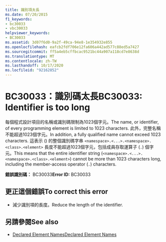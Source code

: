 ```yaml
---
title: 識別項太長
ms.date: 07/20/2015
f1_keywords:
- bc30033
- vbc30033
helpviewer_keywords:
- BC30033
ms.assetid: 3d07f6d0-9a2f-49ca-94e8-1e354932e855
ms.openlocfilehash: eafcb2fdf706e12fa606a442ad577c88ed5a7427
ms.sourcegitcommit: ff5a4eb5cffbcac9521bc44a907a118cd7e8638d
ms.translationtype: MT
ms.contentlocale: zh-TW
ms.lasthandoff: 10/17/2020
ms.locfileid: "92162852"
---
```

# <a name="bc30033-identifier-is-too-long"></a><span data-ttu-id="e69bd-102">BC30033：識別碼太長</span><span class="sxs-lookup"><span data-stu-id="e69bd-102">BC30033: Identifier is too long</span></span>

<span data-ttu-id="e69bd-103">每個程式設計項目的名稱或識別碼限制為1023個字元。</span><span class="sxs-lookup"><span data-stu-id="e69bd-103">The name, or identifier, of every programming element is limited to 1023 characters.</span></span> <span data-ttu-id="e69bd-104">此外，完整名稱不能超過1023個字元。</span><span class="sxs-lookup"><span data-stu-id="e69bd-104">In addition, a fully qualified name cannot exceed 1023 characters.</span></span> <span data-ttu-id="e69bd-105">這表示 () 的整個識別碼字串 `<namespace>.<...>.<namespace>.<class>.<element>` 長度不能超過1023個字元，包括成員存取運算子 (`.`) 個字元。</span><span class="sxs-lookup"><span data-stu-id="e69bd-105">This means that the entire identifier string (`<namespace>.<...>.<namespace>.<class>.<element>`) cannot be more than 1023 characters long, including the member-access operator (`.`) characters.</span></span>

 <span data-ttu-id="e69bd-106">**錯誤識別碼：** BC30033</span><span class="sxs-lookup"><span data-stu-id="e69bd-106">**Error ID:** BC30033</span></span>

## <a name="to-correct-this-error"></a><span data-ttu-id="e69bd-107">更正這個錯誤</span><span class="sxs-lookup"><span data-stu-id="e69bd-107">To correct this error</span></span>

- <span data-ttu-id="e69bd-108">減少識別項的長度。</span><span class="sxs-lookup"><span data-stu-id="e69bd-108">Reduce the length of the identifier.</span></span>

## <a name="see-also"></a><span data-ttu-id="e69bd-109">另請參閱</span><span class="sxs-lookup"><span data-stu-id="e69bd-109">See also</span></span>

- [<span data-ttu-id="e69bd-110">Declared Element Names</span><span class="sxs-lookup"><span data-stu-id="e69bd-110">Declared Element Names</span></span>](../../programming-guide/language-features/declared-elements/declared-element-names.md)

